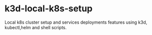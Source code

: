 # k3d-local-k8s-setup
Local k8s cluster setup and services deployments features using k3d, kubectl,helm and shell scripts.
